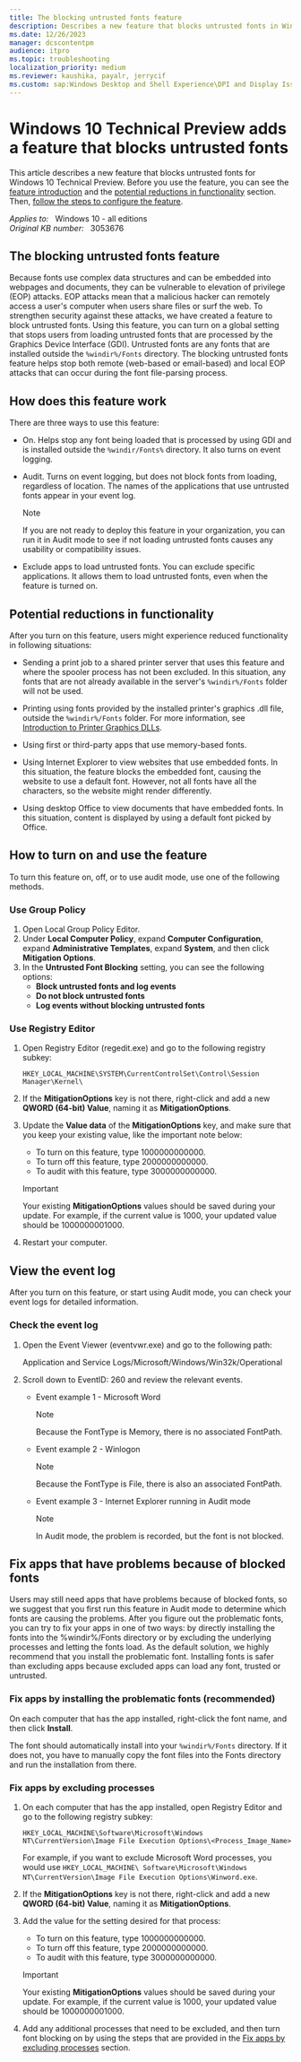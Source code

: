 ```yaml
---
title: The blocking untrusted fonts feature
description: Describes a new feature that blocks untrusted fonts in Windows 10 Technical Preview.
ms.date: 12/26/2023
manager: dcscontentpm
audience: itpro
ms.topic: troubleshooting
localization_priority: medium
ms.reviewer: kaushika, payalr, jerrycif
ms.custom: sap:Windows Desktop and Shell Experience\DPI and Display Issues, csstroubleshoot
---
```

# Windows 10 Technical Preview adds a feature that blocks untrusted fonts

This article describes a new feature that blocks untrusted fonts for Windows 10 Technical Preview. Before you use the feature, you can see the [feature introduction](#the-blocking-untrusted-fonts-feature) and the [potential reductions in functionality](#potential-reductions-in-functionality) section. Then, [follow the steps to configure the feature](#how-to-turn-on-and-use-the-feature).

_Applies to:_ &nbsp; Windows 10 - all editions  
_Original KB number:_ &nbsp; 3053676

## The blocking untrusted fonts feature

Because fonts use complex data structures and can be embedded into webpages and documents, they can be vulnerable to elevation of privilege (EOP) attacks. EOP attacks mean that a malicious hacker can remotely access a user's computer when users share files or surf the web. To strengthen security against these attacks, we have created a feature to block untrusted fonts. Using this feature, you can turn on a global setting that stops users from loading untrusted fonts that are processed by the Graphics Device Interface (GDI). Untrusted fonts are any fonts that are installed outside the `%windir%/Fonts` directory. The blocking untrusted fonts feature helps stop both remote (web-based or email-based) and local EOP attacks that can occur during the font file-parsing process.

## How does this feature work

There are three ways to use this feature:

- On.  Helps stop any font being loaded that is processed by using GDI and is installed outside the `%windir/Fonts%` directory. It also turns on event logging.

- Audit. Turns on event logging, but does not block fonts from loading, regardless of location. The names of the applications that use untrusted fonts appear in your event log.

    > [!NOTE]
    > If you are not ready to deploy this feature in your organization, you can run it in Audit mode to see if not loading untrusted fonts causes any usability or compatibility issues.

- Exclude apps to load untrusted fonts. You can exclude specific applications. It allows them to load untrusted fonts, even when the feature is turned on.

## Potential reductions in functionality

After you turn on this feature, users might experience reduced functionality in following situations:

- Sending a print job to a shared printer server that uses this feature and where the spooler process has not been excluded. In this situation, any fonts that are not already available in the server's `%windir%/Fonts` folder will not be used.

- Printing using fonts provided by the installed printer's graphics .dll file, outside the `%windir%/Fonts` folder. For more information, see [Introduction to Printer Graphics DLLs](/windows-hardware/drivers/print/introduction-to-printer-graphics-dlls).

- Using first or third-party apps that use memory-based fonts.

- Using Internet Explorer to view websites that use embedded fonts. In this situation, the feature blocks the embedded font, causing the website to use a default font. However, not all fonts have all the characters, so the website might render differently.

- Using desktop Office to view documents that have embedded fonts. In this situation, content is displayed by using a default font picked by Office.

## How to turn on and use the feature

To turn this feature on, off, or to use audit mode, use one of the following methods.

### Use Group Policy

1. Open Local Group Policy Editor.
2. Under **Local Computer Policy**, expand **Computer Configuration**, expand **Administrative Templates**, expand **System**, and then click **Mitigation Options**.
3. In the **Untrusted Font Blocking** setting, you can see the following options:
   - **Block untrusted fonts and log events**
   - **Do not block untrusted fonts**
   - **Log events without blocking untrusted fonts**

### Use Registry Editor

1. Open Registry Editor (regedit.exe) and go to the following registry subkey:

    `HKEY_LOCAL_MACHINE\SYSTEM\CurrentControlSet\Control\Session Manager\Kernel\`  

2. If the **MitigationOptions** key is not there, right-click and add a new **QWORD (64-bit) Value**, naming it as **MitigationOptions**.
3. Update the **Value data** of the **MitigationOptions** key, and make sure that you keep your existing value, like the important note below:
   - To turn on this feature, type 1000000000000.
   - To turn off this feature, type 2000000000000.
   - To audit with this feature, type 3000000000000.

    > [!IMPORTANT]
    > Your existing **MitigationOptions** values should be saved during your update. For example, if the current value is 1000, your updated value should be 1000000001000.

4. Restart your computer.

## View the event log

After you turn on this feature, or start using Audit mode, you can check your event logs for detailed information.

### Check the event log

1. Open the Event Viewer (eventvwr.exe) and go to the following path:

    Application and Service Logs/Microsoft/Windows/Win32k/Operational
2. Scroll down to EventID: 260 and review the relevant events.

    - Event example 1 - Microsoft Word

        > [!NOTE]
        > Because the FontType is Memory, there is no associated FontPath.

    - Event example 2 - Winlogon

        > [!NOTE]
        > Because the FontType is File, there is also an associated FontPath.

    - Event example 3 - Internet Explorer running in Audit mode

        > [!NOTE]
        > In Audit mode, the problem is recorded, but the font is not blocked.
  
## Fix apps that have problems because of blocked fonts

Users may still need apps that have problems because of blocked fonts, so we suggest that you first run this feature in Audit mode to determine which fonts are causing the problems. After you figure out the problematic fonts, you can try to fix your apps in one of two ways: by directly installing the fonts into the %windir%/Fonts directory or by excluding the underlying processes and letting the fonts load. As the default solution, we highly recommend that you install the problematic font. Installing fonts is safer than excluding apps because excluded apps can load any font, trusted or untrusted.

### Fix apps by installing the problematic fonts (recommended)

On each computer that has the app installed, right-click the font name, and then click **Install**.

The font should automatically install into your `%windir%/Fonts` directory. If it does not, you have to manually copy the font files into the Fonts directory and run the installation from there.

### Fix apps by excluding processes

1. On each computer that has the app installed, open Registry Editor and go to the following registry subkey:

    `HKEY_LOCAL_MACHINE\Software\Microsoft\Windows NT\CurrentVersion\Image File Execution Options\<Process_Image_Name>`

    For example, if you want to exclude Microsoft Word processes, you would use `HKEY_LOCAL_MACHINE\ Software\Microsoft\Windows NT\CurrentVersion\Image File Execution Options\Winword.exe`.

2. If the **MitigationOptions** key is not there, right-click and add a new **QWORD (64-bit) Value**, naming it as **MitigationOptions**.
3. Add the value for the setting desired for that process:
   - To turn on this feature, type 1000000000000.
   - To turn off this feature, type 2000000000000.
   - To audit with this feature, type 3000000000000.

    > [!IMPORTANT]
    > Your existing **MitigationOptions** values should be saved during your update. For example, if the current value is 1000, your updated value should be 1000000001000.

4. Add any additional processes that need to be excluded, and then turn font blocking on by using the steps that are provided in the [Fix apps by excluding processes](#fix-apps-by-excluding-processes) section.
